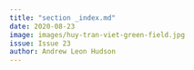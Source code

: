 ```yaml
---
title: "section _index.md"
date: 2020-08-23
image: images/huy-tran-viet-green-field.jpg
issue: Issue 23
author: Andrew Leon Hudson
---
```


